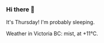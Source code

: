 ### Hi there :wave:

It's Thursday! I'm probably sleeping.

Weather in Victoria BC: mist, at +11°C.
